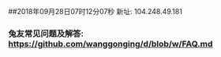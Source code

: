 ##2018年09月28日07时12分07秒 新址: 104.248.49.181
### 兔友常见问题及解答: https://github.com/wanggonging/d/blob/w/FAQ.md
